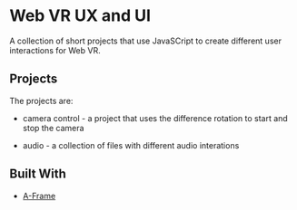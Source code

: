 # Web VR UX and UI

A collection of short projects that use JavaSCript to create different user interactions for Web VR.

## Projects
The projects are:
* camera control - a project that uses the difference rotation to start and stop the camera

* audio - a collection of files with different audio interations

## Built With

* [A-Frame](https://aframe.io/docs/0.8.0/introduction/) 